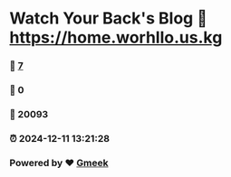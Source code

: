 # Watch Your Back's Blog :link: https://home.worhllo.us.kg 
### :page_facing_up: [7](https://home.worhllo.us.kg/tag.html) 
### :speech_balloon: 0 
### :hibiscus: 20093 
### :alarm_clock: 2024-12-11 13:21:28 
### Powered by :heart: [Gmeek](https://github.com/Meekdai/Gmeek)
